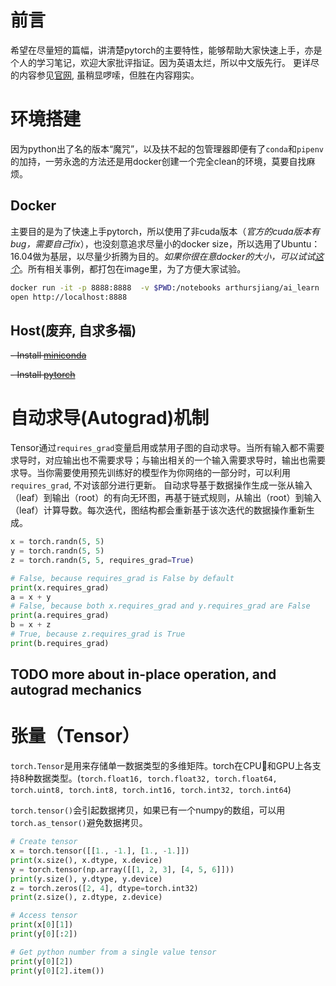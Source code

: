 # 前言
希望在尽量短的篇幅，讲清楚pytorch的主要特性，能够帮助大家快速上手，亦是个人的学习笔记，欢迎大家批评指证。因为英语太烂，所以中文版先行。
更详尽的内容参见[官网](https://pytorch.org/docs/stable/), 虽稍显啰嗦，但胜在内容翔实。
# 环境搭建
因为python出了名的版本“魔咒”，以及扶不起的包管理器即便有了`conda`和`pipenv`的加持，一劳永逸的方法还是用docker创建一个完全clean的环境，莫要自找麻烦。


## Docker
主要目的是为了快速上手pytorch，所以使用了非cuda版本（_官方的cuda版本有bug，需要自己fix_），也没刻意追求尽量小的docker size，所以选用了Ubuntu：16.04做为基层，以尽量少折腾为目的。_如果你很在意docker的大小，可以试试[这个](https://hub.docker.com/r/petronetto/pytorch-alpine/~/dockerfile/)_。所有相关事例，都打包在image里，为了方便大家试验。
```sh
docker run -it -p 8888:8888  -v $PWD:/notebooks arthursjiang/ai_learn
open http://localhost:8888
```

## Host(废弃, 自求多福)
~~- Install [miniconda](https://conda.io/miniconda.html)~~

~~- Install [pytorch](https://pytorch.org/features)~~
# 自动求导(Autograd)机制
Tensor通过`requires_grad`变量启用或禁用子图的自动求导。当所有输入都不需要求导时，对应输出也不需要求导；与输出相关的一个输入需要求导时，输出也需要求导。当你需要使用预先训练好的模型作为你网络的一部分时，可以利用`requires_grad`, 不对该部分进行更新。
自动求导基于数据操作生成一张从输入（leaf）到输出（root）的有向无环图，再基于链式规则，从输出（root）到输入（leaf）计算导数。每次迭代，图结构都会重新基于该次迭代的数据操作重新生成。
```python
x = torch.randn(5, 5)
y = torch.randn(5, 5)
z = torch.randn(5, 5, requires_grad=True)

# False, because requires_grad is False by default
print(x.requires_grad)
a = x + y
# False, because both x.requires_grad and y.requires_grad are False
print(a.requires_grad)
b = x + z
# True, because z.requires_grad is True
print(b.requires_grad)
```
## TODO more about in-place operation, and autograd mechanics

# 张量（Tensor）
`torch.Tensor`是用来存储单一数据类型的多维矩阵。torch在CPU和GPU上各支持8种数据类型。(`torch.float16, torch.float32, torch.float64, torch.uint8, torch.int8, torch.int16, torch.int32, torch.int64`)

`torch.tensor()`会引起数据拷贝，如果已有一个numpy的数组，可以用`torch.as_tensor()`避免数据拷贝。
```python
# Create tensor
x = torch.tensor([[1., -1.], [1., -1.]])
print(x.size(), x.dtype, x.device)
y = torch.tensor(np.array([[1, 2, 3], [4, 5, 6]]))
print(y.size(), y.dtype, y.device)
z = torch.zeros([2, 4], dtype=torch.int32)
print(z.size(), z.dtype, z.device)

# Access tensor
print(x[0][1])
print(y[0][:2])

# Get python number from a single value tensor
print(y[0][2])
print(y[0][2].item())
```

